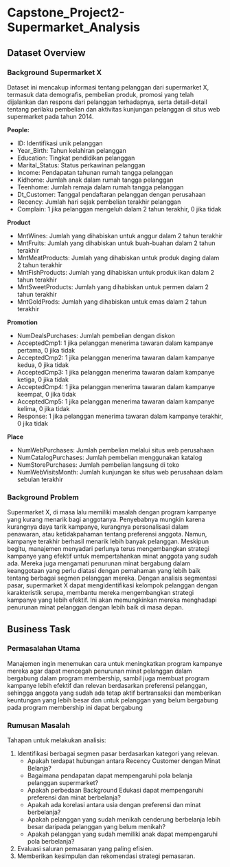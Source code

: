# Capstone_Project2-Supermarket_Analysis
## Dataset Overview

### Background Supermarket X 
Dataset ini mencakup informasi tentang pelanggan dari supermarket X, termasuk data demografis, pembelian produk, promosi yang telah dijalankan dan respons dari pelanggan terhadapnya, serta detail-detail tentang perilaku pembelian dan aktivitas kunjungan pelanggan di situs web supermarket pada tahun 2014.

**People:**
- ID: Identifikasi unik pelanggan
- Year_Birth: Tahun kelahiran pelanggan
- Education: Tingkat pendidikan pelanggan
- Marital_Status: Status perkawinan pelanggan
- Income: Pendapatan tahunan rumah tangga pelanggan
- Kidhome: Jumlah anak dalam rumah tangga pelanggan
- Teenhome: Jumlah remaja dalam rumah tangga pelanggan
- Dt_Customer: Tanggal pendaftaran pelanggan dengan perusahaan
- Recency: Jumlah hari sejak pembelian terakhir pelanggan
- Complain: 1 jika pelanggan mengeluh dalam 2 tahun terakhir, 0 jika tidak

**Product**
- MntWines: Jumlah yang dihabiskan untuk anggur dalam 2 tahun terakhir
- MntFruits: Jumlah yang dihabiskan untuk buah-buahan dalam 2 tahun terakhir
- MntMeatProducts: Jumlah yang dihabiskan untuk produk daging dalam 2 tahun terakhir
- MntFishProducts: Jumlah yang dihabiskan untuk produk ikan dalam 2 tahun terakhir
- MntSweetProducts: Jumlah yang dihabiskan untuk permen dalam 2 tahun terakhir
- MntGoldProds: Jumlah yang dihabiskan untuk emas dalam 2 tahun terakhir

**Promotion**
- NumDealsPurchases: Jumlah pembelian dengan diskon
- AcceptedCmp1: 1 jika pelanggan menerima tawaran dalam kampanye pertama, 0 jika tidak
- AcceptedCmp2: 1 jika pelanggan menerima tawaran dalam kampanye kedua, 0 jika tidak
- AcceptedCmp3: 1 jika pelanggan menerima tawaran dalam kampanye ketiga, 0 jika tidak
- AcceptedCmp4: 1 jika pelanggan menerima tawaran dalam kampanye keempat, 0 jika tidak
- AcceptedCmp5: 1 jika pelanggan menerima tawaran dalam kampanye kelima, 0 jika tidak
- Response: 1 jika pelanggan menerima tawaran dalam kampanye terakhir, 0 jika tidak

**Place**
- NumWebPurchases: Jumlah pembelian melalui situs web perusahaan
- NumCatalogPurchases: Jumlah pembelian menggunakan katalog
- NumStorePurchases: Jumlah pembelian langsung di toko
- NumWebVisitsMonth: Jumlah kunjungan ke situs web perusahaan dalam sebulan terakhir

### Background Problem
Supermarket X, di masa lalu memiliki masalah dengan program kampanye yang kurang menarik bagi anggotanya. Penyebabnya mungkin karena kurangnya daya tarik kampanye, kurangnya personalisasi dalam penawaran, atau ketidakpahaman tentang preferensi anggota. Namun, kampanye terakhir berhasil menarik lebih banyak pelanggan. Meskipun begitu, manajemen menyadari perlunya terus mengembangkan strategi kampanye yang efektif untuk mempertahankan minat anggota yang sudah ada. Mereka juga mengamati penurunan minat bergabung dalam keanggotaan yang perlu diatasi dengan pemahaman yang lebih baik tentang berbagai segmen pelanggan mereka. Dengan analisis segmentasi pasar, supermarket X dapat mengidentifikasi kelompok pelanggan dengan karakteristik serupa, membantu mereka mengembangkan strategi kampanye yang lebih efektif. Ini akan memungkinkan mereka menghadapi penurunan minat pelanggan dengan lebih baik di masa depan.

## Business Task
### Permasalahan Utama
Manajemen ingin menemukan cara untuk meningkatkan program kampanye mereka agar dapat mencegah penurunan minat pelanggan dalam bergabung dalam program membership, sambil juga membuat program kampanye lebih efektif dan relevan berdasarkan preferensi pelanggan, sehingga anggota yang sudah ada tetap aktif bertransaksi dan memberikan keuntungan yang lebih besar dan untuk pelanggan yang belum bergabung pada program membership ini dapat bergabung

### Rumusan Masalah
Tahapan untuk melakukan analisis:    
1. Identifikasi berbagai segmen pasar berdasarkan kategori yang relevan.  
    - Apakah terdapat hubungan antara Recency Customer dengan Minat Belanja?
    - Bagaimana pendapatan dapat mempengaruhi pola belanja pelanggan supermarket?
    - Apakah perbedaan Background Edukasi dapat mempengaruhi preferensi dan minat berbelanja?
    - Apakah ada korelasi antara usia dengan preferensi dan minat berbelanja?
    - Apakah pelanggan yang sudah menikah cenderung berbelanja lebih besar daripada pelanggan yang belum menikah?
    - Apakah pelanggan yang sudah memiliki anak dapat mempengaruhi pola berbelanja?
2. Evaluasi saluran pemasaran yang paling efisien.    
3. Memberikan kesimpulan dan rekomendasi strategi pemasaran.  
